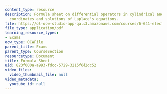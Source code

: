 ```yaml
---
content_type: resource
description: Formula sheet on differential operators in cylindrical and spherical
  coordinates and solutions of Laplace's equations.
file: https://ol-ocw-studio-app-qa.s3.amazonaws.com/courses/6-641-electromagnetic-fields-forces-and-motion-spring-2005/823f000aa993fdcc57293215f6d2dc52_formulasheet.pdf
file_type: application/pdf
learning_resource_types:
- Exams
ocw_type: OCWFile
parent_title: Exams
parent_type: CourseSection
resourcetype: Document
title: Formula Sheet
uid: 823f000a-a993-fdcc-5729-3215f6d2dc52
video_files:
  video_thumbnail_file: null
video_metadata:
  youtube_id: null
---
```

